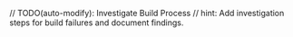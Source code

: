 // TODO(auto-modify): Investigate Build Process
// hint: Add investigation steps for build failures and document findings.

